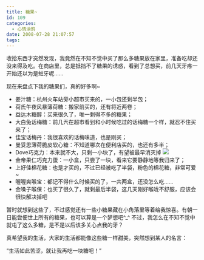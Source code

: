 ```yaml
---
title: 糖果~
id: 109
categories:
  - 心情涂鸦
date: 2008-07-28 21:07:57
tags:
---
```


收拾东西才突然发现，我竟然在不知不觉中买了那么多糖果放在家里，准备吃却还没来得及吃。在商店里，总是抵挡不了糖果的诱惑，看到了总想买，前几天牙疼一开始还以为是蛀牙呢……

现在来盘点下我的糖果们，真的好多啊~

- 姜汁糖：杭州火车站旁小超市买来的，一小包还剩半包；
- 荷氏午夜风暴薄荷糖：搬家前买的，还有将近两卷；
- 益达木糖醇：买来很久了，唯一剩得不多的糖果；
- 大白兔话梅糖：前几兲在超市看到和小时候吃过的话梅糖一个样，就忍不住买来了；
- 佳宝话梅丹：我很喜欢的话梅味道，也是刚买；
- 曼妥思薄荷脆皮软心糖：不知道哪次在便利店买的，也还有多半；
- Dove巧克力：本来就不大，只剩一小块了，有望被最早消灭掉
  ![](http://shared.live.com/HjKMzTS-xzcms40!CabizA/emoticons/smile_regular.gif)
- 金帝果仁巧克力蛋：一小盒，只尝了一块，看来它要静静地等我归来了；
- 上好佳棉花糖：也是才买的，不过已经被吃了半袋，粉色的棉花糖，非常可爱~
- 喔喔爽喉宝：都记不得什么时候买的了，一共两盒，还没怎么吃……
- 金嗓子喉保：也买了很久了，就剩最后半袋，这几天刚好喉咙不舒服，应该会很快解决掉吧

暂时就想到这些了，不过感觉还有一些小糖果藏在小角落里等着给我惊喜。有朝一日能尝便世上所有的糖果，也可以算是一个梦想吧^_^ 不过，我怎么在不知不觉中就屯了这么多糖，是不是以后该多关心点我的牙？

真希望我的生活，大家的生活都能像这些糖一样甜美，突然想到某人的名言：

“生活如此苦涩，就让我再吃一块糖吧！”

